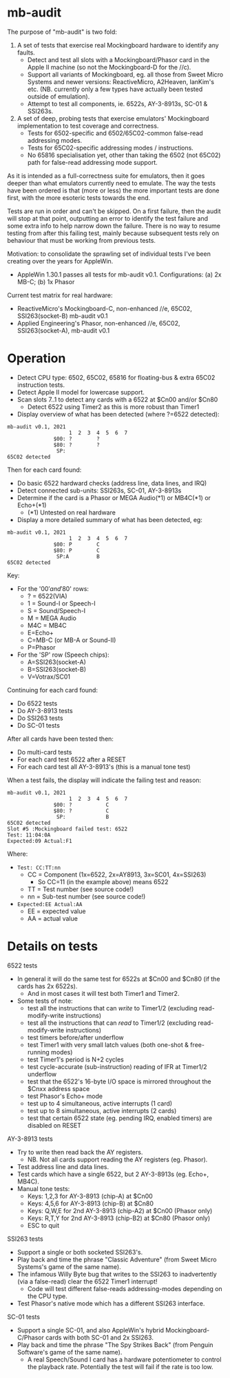 # mb-audit

The purpose of "mb-audit" is two fold:
1. A set of tests that exercise real Mockingboard hardware to identify any faults.
   - Detect and test all slots with a Mockingboard/Phasor card in the Apple II machine (so not the Mockingboard-D for the //c).
   - Support all variants of Mockingboard, eg. all those from Sweet Micro Systems and newer versions: ReactiveMicro, A2Heaven, IanKim's etc. (NB. currently only a few types have actually been tested outside of emulation).
   - Attempt to test all components, ie. 6522s, AY-3-8913s, SC-01 & SSI263s.
2. A set of deep, probing tests that exercise emulators' Mockingboard implementation to test coverage and correctness.
   - Tests for 6502-specific and 6502/65C02-common false-read addressing modes.
   - Tests for 65C02-specific addressing modes / instructions.
   - No 65816 specialisation yet, other than taking the 6502 (not 65C02) path for false-read addressing mode support.

As it is intended as a full-correctness suite for emulators, then it goes deeper than what emulators currently need to emulate. The way the tests have been ordered is that (more or less) the more important tests are done first, with the more esoteric tests towards the end.

Tests are run in order and can't be skipped. On a first failure, then the audit will stop at that point, outputting an error to identify the test failure and some extra info to help narrow down the failure. There is no way to resume testing from after this failing test, mainly because subsequent tests rely on behaviour that must be working from previous tests.

Motivation: to consolidate the sprawling set of individual tests I've been creating over the years for AppleWin.
- AppleWin 1.30.1 passes all tests for mb-audit v0.1. Configurations: (a) 2x MB-C; (b) 1x Phasor

Current test matrix for real hardware:
- ReactiveMicro's Mockingboard-C, non-enhanced //e, 65C02, SSI263(socket-B) mb-audit v0.1
- Applied Engineering's Phasor, non-enhanced //e, 65C02, SSI263(socket-A), mb-audit v0.1

# Operation

- Detect CPU type: 6502, 65C02, 65816 for floating-bus & extra 65C02 instruction tests.
- Detect Apple II model for lowercase support.
- Scan slots 7..1 to detect any cards with a 6522 at $Cn00 and/or $Cn80
  - Detect 6522 using Timer2 as this is more robust than Timer1
- Display overview of what has been detected (where ?=6522 detected):
```
mb-audit v0.1, 2021                     
                    1  2  3  4  5  6  7 
               $00: ?        ?          
               $80: ?        ?          
                SP:                     
65C02 detected                          
```

Then for each card found:
- Do basic 6522 hardward checks (address line, data lines, and IRQ)
- Detect connected sub-units: SSI263s, SC-01, AY-3-8913s
- Determine if the card is a Phasor or MEGA Audio(*1) or MB4C(*1) or Echo+(*1)
  - (*1) Untested on real hardware
- Display a more detailed summary of what has been detected, eg:
```
mb-audit v0.1, 2021                     
                    1  2  3  4  5  6  7 
               $00: P        C          
               $80: P        C          
                SP:A         B          
65C02 detected                          
```
Key:
- For the '$00' and '$80' rows:
  - ? = 6522(VIA)
  - 1 = Sound-I or Speech-I
  - S = Sound/Speech-I
  - M = MEGA Audio
  - M4C = MB4C
  - E=Echo+
  - C=MB-C (or MB-A or Sound-II)
  - P=Phasor
- For the 'SP' row (Speech chips):
  - A=SSI263(socket-A)
  - B=SSI263(socket-B)
  - V=Votrax/SC01

Continuing for each card found:
- Do 6522 tests
- Do AY-3-8913 tests
- Do SSI263 tests
- Do SC-01 tests

After all cards have been tested then:
- Do multi-card tests
- For each card test 6522 after a RESET
- For each card test all AY-3-8913's (this is a manual tone test)

When a test fails, the display will indicate the failing test and reason:
```
mb-audit v0.1, 2021                     
                    1  2  3  4  5  6  7 
               $00: ?           C       
               $80: ?           C       
                SP:             B       
65C02 detected                          
Slot #5 :Mockingboard failed test: 6522 
Test: 11:04:0A                          
Expected:09 Actual:F1                   
```

Where:
- `Test: CC:TT:nn`
  - CC = Component (1x=6522, 2x=AY8913, 3x=SC01, 4x=SSI263)
    - So CC=11 (in the example above) means 6522
  - TT = Test number (see source code!)
  - nn = Sub-test number (see source code!)
- `Expected:EE Actual:AA`
  - EE = expected value
  - AA = actual value

# Details on tests

6522 tests
- In general it will do the same test for 6522s at $Cn00 and $Cn80 (if the cards has 2x 6522s).
  - And in most cases it will test both Timer1 and Timer2.
- Some tests of note:
  - test all the instructions that can _write_ to Timer1/2 (excluding read-modify-write instructions)
  - test all the instructions that can _read_ to Timer1/2 (excluding read-modify-write instructions)
  - test timers before/after underflow
  - test Timer1 with very small latch values (both one-shot & free-running modes)
  - test Timer1's period is N+2 cycles
  - test cycle-accurate (sub-instruction) reading of IFR at Timer1/2 underflow
  - test that the 6522's 16-byte I/O space is mirrored throughout the $Cnxx address space
  - test Phasor's Echo+ mode
  - test up to 4 simultaneous, active interrupts (1 card)
  - test up to 8 simultaneous, active interrupts (2 cards)
  - test that certain 6522 state (eg. pending IRQ, enabled timers) are disabled on RESET

AY-3-8913 tests
- Try to write then read back the AY registers.
  - NB. Not all cards support reading the AY registers (eg. Phasor).
- Test address line and data lines.
- Test cards which have a single 6522, but 2 AY-3-8913s (eg. Echo+, MB4C).
- Manual tone tests:
  - Keys: 1,2,3 for AY-3-8913 (chip-A) at $Cn00
  - Keys: 4,5,6 for AY-3-8913 (chip-B) at $Cn80
  - Keys: Q,W,E for 2nd AY-3-8913 (chip-A2) at $Cn00 (Phasor only)
  - Keys: R,T,Y for 2nd AY-3-8913 (chip-B2) at $Cn80 (Phasor only)
  - ESC to quit

SSI263 tests
- Support a single or both socketed SSI263's.
- Play back and time the phrase "Classic Adventure" (from Sweet Micro Systems's game of the same name).
- The infamous Willy Byte bug that writes to the SSI263 to inadvertently (via a false-read) clear the 6522 Timer1 interrupt!
  - Code will test different false-reads addressing-modes depending on the CPU type.
- Test Phasor's native mode which has a different SSI263 interface.

SC-01 tests
- Support a single SC-01, and also AppleWin's hybrid Mockingboard-C/Phasor cards with both SC-01 and 2x SSI263.
- Play back and time the phrase "The Spy Strikes Back" (from Penguin Software's game of the same name).
  - A real Speech/Sound I card has a hardware potentiometer to control the playback rate. Potentially the test will fail if the rate is too low.
